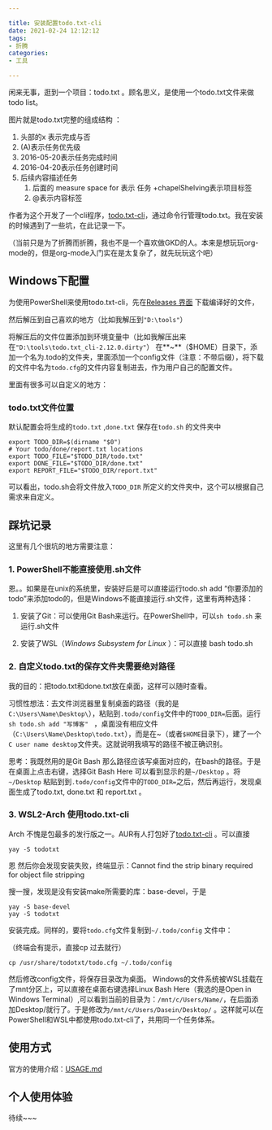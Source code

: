 ```yaml
---

title: 安装配置todo.txt-cli
date: 2021-02-24 12:12:12
tags: 
- 折腾
categories: 
- 工具

---
```

闲来无事，逛到一个项目：todo.txt 。顾名思义，是使用一个todo.txt文件来做todo list。

<div class="post-svg-container">
    <object type="image/svg+xml" data="/images/todo.txt.svg"></object>
</div>

 图片就是todo.txt完整的组成结构 ：

1. 头部的x 表示完成与否
2. (A)表示任务优先级
3. 2016-05-20表示任务完成时间
4. 2016-04-20表示任务创建时间
5. 后续内容描述任务
   1. 后面的 measure space for 表示 任务 +chapelShelving表示项目标签
   2. @表示内容标签

作者为这个开发了一个cli程序，[todo.txt-cli](https://github.com/todotxt/todo.txt-cli)，通过命令行管理todo.txt。我在安装的时候遇到了一些坑，在此记录一下。

（当前只是为了折腾而折腾，我也不是一个喜欢做GKD的人。本来是想玩玩org-mode的，但是org-mode入门实在是太复杂了，就先玩玩这个吧）

## Windows下配置

为使用PowerShell来使用todo.txt-cli，先在[Releases 界面](https://github.com/todotxt/todo.txt-cli/releases) 下载编译好的文件，

然后解压到自己喜欢的地方（比如我解压到`"D:\tools"`）

将解压后的文件位置添加到环境变量中（比如我解压出来在`"D:\tools\todo.txt_cli-2.12.0.dirty"`）
在**~**（$HOME）目录下，添加一个名为.todo的文件夹，里面添加一个config文件（注意：不带后缀），将下载的文件中名为`todo.cfg`的文件内容复制进去，作为用户自己的配置文件。



里面有很多可以自定义的地方：

### todo.txt文件位置

默认配置会将生成的`todo.txt` ,`done.txt` 保存在`todo.sh` 的文件夹中

```
export TODO_DIR=$(dirname "$0")   
# Your todo/done/report.txt locations
export TODO_FILE="$TODO_DIR/todo.txt"
export DONE_FILE="$TODO_DIR/done.txt"
export REPORT_FILE="$TODO_DIR/report.txt"
```

可以看出，todo.sh会将文件放入`TODO_DIR` 所定义的文件夹中，这个可以根据自己需求来自定义。

## 踩坑记录

这里有几个很坑的地方需要注意：

### 1. PowerShell不能直接使用.sh文件

恩。。如果是在unix的系统里，安装好后是可以直接运行todo.sh add “你要添加的todo”来添加todo的，但是Windows不能直接运行.sh文件，这里有两种选择：

1. 安装了Git：可以使用Git Bash来运行。在PowerShell中，可以`sh todo.sh` 来运行.sh文件

2. 安装了WSL（*Windows Subsystem for Linux* ）：可以直接 bash todo.sh

### 2. 自定义todo.txt的保存文件夹需要绝对路径

我的目的：把todo.txt和done.txt放在桌面，这样可以随时查看。

习惯性想法：去文件浏览器里复制桌面的路径（我的是`‪C:\Users\Name\Desktop\`），粘贴到`.todo/config`文件中的`TODO_DIR=`后面。运行`sh todo.sh add "写博客" ` ，桌面没有相应文件（`‪C:\Users\Name\Desktop\todo.txt`），而是在~（或者`$HOME`目录下），建了一个`C user name desktop`文件夹。这就说明我填写的路径不被正确识别。

思考：我既然用的是Git Bash 那么路径应该写桌面对应的，在bash的路径。于是在桌面上点击右键，选择Git Bash Here 可以看到显示的是`~/Desktop` 。将`~/Desktop` 粘贴到到`.todo/config`文件中的`TODO_DIR=`之后，然后再运行，发现桌面生成了todo.txt, done.txt 和 report.txt 。

### 3. WSL2-Arch 使用todo.txt-cli

Arch 不愧是包最多的发行版之一。AUR有人打包好了[todo.txt-cli](https://aur.archlinux.org/packages/todotxt/) 。可以直接

``` 
yay -S todotxt
```

恩 然后你会发现安装失败，终端显示：Cannot find the strip binary required for object file stripping

搜一搜，发现是没有安装make所需要的库：base-devel，于是

``` 
yay -S base-devel
yay -S todotxt
```

安装完成。同样的，要将`todo.cfg`文件复制到`~/.todo/config` 文件中：

（终端会有提示，直接cp 过去就行）

```shell
cp /usr/share/todotxt/todo.cfg ~/.todo/config
```

然后修改config文件，将保存目录改为桌面。
Windows的文件系统被WSL挂载在了mnt分区上，可以直接在桌面右键选择Linux Bash Here（我选的是Open in Windows Terminal）,可以看到当前的目录为：`/mnt/c/Users/Name/`，在后面添加Desktop/就行了。于是修改为`/mnt/c/Users/Dasein/Desktop/` 。这样就可以在PowerShell和WSL中都使用todo.txt-cli了，共用同一个任务体系。

## 使用方式

官方的使用介绍：[USAGE.md](https://github.com/todotxt/todo.txt-cli/blob/master/USAGE.md)



## 个人使用体验

待续~~~







